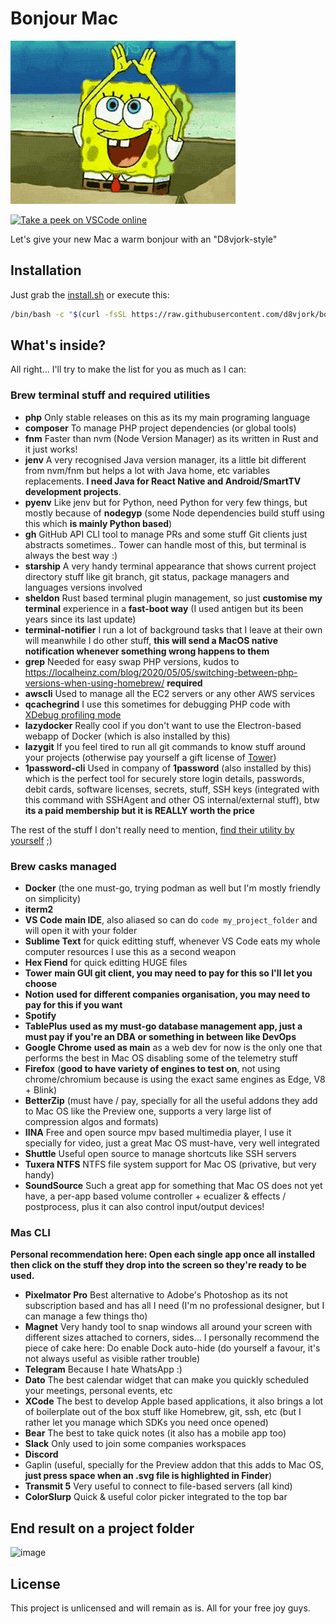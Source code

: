 # Bonjour Mac

![bonjour](https://raw.githubusercontent.com/d8vjork/bonjour-mac/main/bonjour-mac.gif)

[![Take a peek on VSCode online](https://img.shields.io/badge/vscode-edit%20online-blue?logo=visualstudiocode)](https://vscode.dev/github/d8vjork/bonjour-mac)

Let's give your new Mac a warm bonjour with an "D8vjork-style"

## Installation

Just grab the [install.sh](install.sh) or execute this:

```bash
/bin/bash -c "$(curl -fsSL https://raw.githubusercontent.com/d8vjork/bonjour-mac/HEAD/install.sh)"
```

## What's inside?

All right... I'll try to make the list for you as much as I can:

### Brew terminal stuff and required utilities

- **php** Only stable releases on this as its my main programing language
- **composer** To manage PHP project dependencies (or global tools)
- **fnm** Faster than nvm (Node Version Manager) as its written in Rust and it just works!
- **jenv** A very recognised Java version manager, its a little bit different from nvm/fnm but helps a lot with Java home, etc variables replacements. **I need Java for React Native and Android/SmartTV development projects**.
- **pyenv** Like jenv but for Python, need Python for very few things, but mostly because of **nodegyp** (some Node dependencies build stuff using this which **is mainly Python based**)
- **gh** GitHub API CLI tool to manage PRs and some stuff Git clients just abstracts sometimes.. Tower can handle most of this, but terminal is always the best way :)
- **starship** A very handy terminal appearance that shows current project directory stuff like git branch, git status, package managers and languages versions involved
- **sheldon** Rust based terminal plugin management, so just **customise my terminal** experience in a **fast-boot way** (I used antigen but its been years since its last update)
- **terminal-notifier** I run a lot of background tasks that I leave at their own will meanwhile I do other stuff, **this will send a MacOS native notification whenever something wrong happens to them**
- **grep** Needed for easy swap PHP versions, kudos to https://localheinz.com/blog/2020/05/05/switching-between-php-versions-when-using-homebrew/ **required**
- **awscli** Used to manage all the EC2 servers or any other AWS services
- **qcachegrind** I use this sometimes for debugging PHP code with [XDebug profiling mode](https://xdebug.org/docs/profiler)
- **lazydocker** Really cool if you don't want to use the Electron-based webapp of Docker (which is also installed by this)
- **lazygit** If you feel tired to run all git commands to know stuff around your projects (otherwise pay yourself a gift license of [Tower]())
- **1password-cli** Used in company of **1password** (also installed by this) which is the perfect tool for securely store login details, passwords, debit cards, software licenses, secrets, stuff, SSH keys (integrated with this command with SSHAgent and other OS internal/external stuff), btw **its a paid membership but it  is REALLY worth the price**

The rest of the stuff I don't really need to mention, [find their utility by yourself](src/Brewfile) ;)

### Brew casks managed

- **Docker** (the one must-go, trying podman as well but I'm mostly friendly on simplicity)
- **iterm2**
- **VS Code** **main IDE**, also aliased so can do `code my_project_folder` and will open it with your folder
- **Sublime Text** for quick editting stuff, whenever VS Code eats my whole computer resources I use this as a second weapon
- **Hex Fiend** for quick editting HUGE files
- **Tower** **main GUI git client, you may need to pay for this so I'll let you choose**
- **Notion** **used for different companies organisation, you may need to pay for this if you want**
- **Spotify**
- **TablePlus** **used as my must-go database management app, just a must pay if you're an DBA or something in between like DevOps**
- **Google Chrome** **used as main** as a web dev for now is the only one that performs the best in Mac OS disabling some of the telemetry stuff
- **Firefox** (**good to have variety of engines to test on**, not using chrome/chromium because is using the exact same engines as Edge, V8 + Blink)
- **BetterZip** (must have / pay, specially for all the useful addons they add to Mac OS like the Preview one, supports a very large list of compression algos and formats)
- **IINA** Free and open source mpv based multimedia player, I use it specially for video, just a great Mac OS must-have, very well integrated
- **Shuttle** Useful open source to manage shortcuts like SSH servers
- **Tuxera NTFS** NTFS file system support for Mac OS (privative, but very handy)
- **SoundSource** Such a great app for something that Mac OS does not yet have, a per-app based volume controller + ecualizer & effects / postprocess, plus it can also control input/output devices!

### Mas CLI

**Personal recommendation here: Open each single app once all installed then click on the stuff they drop into the screen so they're ready to be used.**

- **Pixelmator Pro** Best alternative to Adobe's Photoshop as its not subscription based and has all I need (I'm no professional designer, but I can manage a few things tho)
- **Magnet** Very handy tool to snap windows all around your screen with different sizes attached to corners, sides... I personally recommend the piece of cake here: Do enable Dock auto-hide (do yourself a favour, it's not always useful as visible rather trouble)
- **Telegram** Because I hate WhatsApp :)
- **Dato** The best calendar widget that can make you quickly scheduled your meetings, personal events, etc
- **XCode** The best to develop Apple based applications, it also brings a lot of boilerplate out of the box stuff like Homebrew, git, ssh, etc (but I rather let you manage which SDKs you need once opened)
- **Bear** The best to take quick notes (it also has a mobile app too)
- **Slack** Only used to join some companies workspaces
- **Discord**
- Gaplin (useful, specially for the Preview addon that this adds to Mac OS, **just press space when an .svg file is highlighted in Finder**)
- **Transmit 5** Very useful to connect to file-based servers (all kind)
- **ColorSlurp** Quick & useful color picker integrated to the top bar

## End result on a project folder

![image](https://user-images.githubusercontent.com/2331052/141961104-9153e8f6-d771-467b-a7d6-ac9ac5ae7432.png)

## License

This project is unlicensed and will remain as is. All for your free joy guys.
